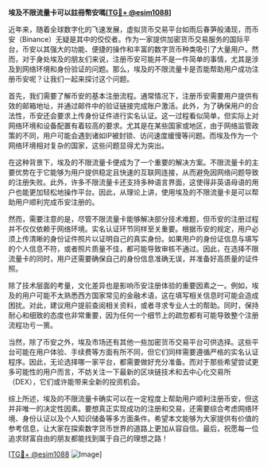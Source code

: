 **埃及不限流量卡可以註冊幣安嗎[[TG💪+ @esim1088](https://t.me/s/esim1088)]**

近年来，随着全球数字化的飞速发展，虚拟货币交易平台如雨后春笋般涌现，而币安（Binance）无疑是其中的佼佼者。作为一家提供加密货币交易服务的国际平台，币安以其强大的功能、便捷的操作和丰富的数字货币种类吸引了大量用户。然而，对于身处埃及的朋友们来说，注册币安可能并不是一件简单的事情，尤其是涉及到网络环境和身份验证的问题。那么，埃及的不限流量卡是否能帮助用户成功注册币安呢？让我们一起来探讨这个问题。

首先，我们需要了解币安的基本注册流程。通常情况下，注册币安需要用户提供有效的邮箱地址，并通过邮件中的验证链接完成账户激活。此外，为了确保用户的合法性，币安还会要求上传身份证件进行实名认证。这一过程看似简单，但实际上对网络环境和设备配置有着较高的要求。尤其是在某些国家或地区，由于网络监管政策的不同，用户可能会遇到诸如IP被封锁、访问速度缓慢等问题。而埃及作为一个网络环境相对复杂的国家，这些问题显得尤为突出。

在这种背景下，埃及的不限流量卡便成为了一个重要的解决方案。不限流量卡的主要优势在于它能够为用户提供稳定且快速的互联网连接，从而避免因网络问题导致的注册失败。此外，许多不限流量卡还支持多种语言界面，这使得非英语母语的用户也能更加轻松地操作平台。因此，从理论上讲，使用埃及的不限流量卡是可以帮助用户顺利完成币安注册的。

然而，需要注意的是，尽管不限流量卡能够解决部分技术难题，但币安的注册过程并不仅仅依赖于网络环境。实名认证环节同样至关重要。根据币安的规定，用户必须上传清晰的身份证件照片以证明自己的真实身份。如果用户的身份证信息与填写的个人信息不符，或者照片质量不佳，都可能导致审核不通过。因此，在选择不限流量卡的同时，用户还需要确保自己的身份信息准确无误，并准备好高质量的证件照。

除了技术层面的考量，文化差异也是影响币安注册体验的重要因素之一。例如，埃及的用户可能不太熟悉西方国家常见的金融术语，这在填写相关信息时可能会造成困扰。对此，建议用户提前查阅相关资料，或者寻求专业人士的帮助。同时，保持耐心和细致的态度也非常重要，因为任何一个细节上的疏忽都有可能导致整个注册流程功亏一篑。

当然，除了币安之外，埃及市场还有其他一些加密货币交易平台可供选择。这些平台可能在用户体验、手续费等方面有所不同，但它们同样需要遵循严格的实名认证程序。因此，无论选择哪一家平台，都需要做好充分准备。而对于那些希望尝试更多可能性的用户而言，不妨关注一下最新的区块链技术和去中心化交易所（DEX），它们或许能带来全新的投资机会。

综上所述，埃及的不限流量卡确实可以在一定程度上帮助用户顺利注册币安，但这并非唯一的决定性因素。要想真正实现成功的注册和交易，还需要综合考虑网络环境、身份认证以及个人知识储备等多方面条件。希望本文能够为大家提供有价值的参考信息，让大家在探索数字货币世界的道路上更加从容自信。最后，祝愿每一位追求财富自由的朋友都能找到属于自己的理想之路！

[[TG💪+ @esim1088](https://t.me/s/esim1088) ![Image](https://i.postimg.cc/4NQfJmqS/Snipaste-2025-05-13-00-14-12.png)]